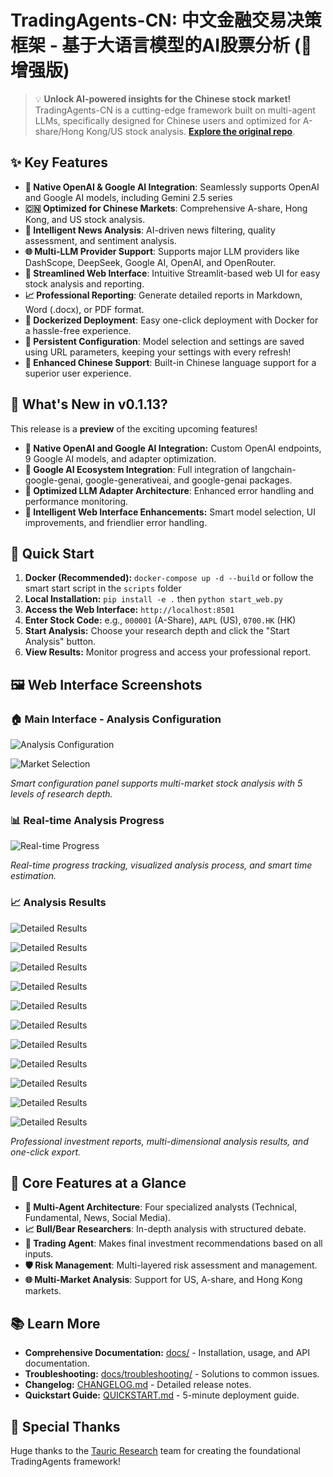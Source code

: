 # TradingAgents-CN: 中文金融交易决策框架 - 基于大语言模型的AI股票分析 (🚀 增强版)

> 💡 **Unlock AI-powered insights for the Chinese stock market!** TradingAgents-CN is a cutting-edge framework built on multi-agent LLMs, specifically designed for Chinese users and optimized for A-share/Hong Kong/US stock analysis.  **[Explore the original repo](https://github.com/hsliuping/TradingAgents-CN)**.

## ✨ Key Features

*   **🤖 Native OpenAI & Google AI Integration**: Seamlessly supports OpenAI and Google AI models, including Gemini 2.5 series
*   **🇨🇳 Optimized for Chinese Markets**: Comprehensive A-share, Hong Kong, and US stock analysis.
*   **🧠 Intelligent News Analysis**:  AI-driven news filtering, quality assessment, and sentiment analysis.
*   **🌐 Multi-LLM Provider Support**: Supports major LLM providers like DashScope, DeepSeek, Google AI, OpenAI, and OpenRouter.
*   **🚀 Streamlined Web Interface**: Intuitive Streamlit-based web UI for easy stock analysis and reporting.
*   **📈 Professional Reporting**: Generate detailed reports in Markdown, Word (.docx), or PDF format.
*   **🐳 Dockerized Deployment**: Easy one-click deployment with Docker for a hassle-free experience.
*   **💾 Persistent Configuration**:  Model selection and settings are saved using URL parameters, keeping your settings with every refresh!
*   **🎯 Enhanced Chinese Support**: Built-in Chinese language support for a superior user experience.

## 🌟 What's New in v0.1.13?

This release is a **preview** of the exciting upcoming features!

*   **🤖 Native OpenAI and Google AI Integration:** Custom OpenAI endpoints, 9 Google AI models, and  adapter optimization.
*   **🧠 Google AI Ecosystem Integration**: Full integration of langchain-google-genai, google-generativeai, and google-genai packages.
*   **🔧 Optimized LLM Adapter Architecture**:  Enhanced error handling and performance monitoring.
*   **🎨 Intelligent Web Interface Enhancements:** Smart model selection, UI improvements, and friendlier error handling.

## 🚀 Quick Start

1.  **Docker (Recommended):** `docker-compose up -d --build` or follow the smart start script in the `scripts` folder
2.  **Local Installation:** `pip install -e .` then  `python start_web.py`
3.  **Access the Web Interface:** `http://localhost:8501`
4.  **Enter Stock Code:** e.g., `000001` (A-Share), `AAPL` (US), `0700.HK` (HK)
5.  **Start Analysis:** Choose your research depth and click the "Start Analysis" button.
6.  **View Results:**  Monitor progress and access your professional report.

## 🖼️ Web Interface Screenshots

### 🏠 Main Interface - Analysis Configuration

![Analysis Configuration](images/README/1755003162925.png)

![Market Selection](images/README/1755002619976.png)

*Smart configuration panel supports multi-market stock analysis with 5 levels of research depth.*

### 📊 Real-time Analysis Progress

![Real-time Progress](images/README/1755002731483.png)

*Real-time progress tracking, visualized analysis process, and smart time estimation.*

### 📈 Analysis Results

![Detailed Results](images/README/1755002901204.png)

![Detailed Results](images/README/1755002924844.png)

![Detailed Results](images/README/1755002939905.png)

![Detailed Results](images/README/1755002968608.png)

![Detailed Results](images/README/1755002985903.png)

![Detailed Results](images/README/1755003004403.png)

![Detailed Results](images/README/1755003019759.png)

![Detailed Results](images/README/1755003033939.png)

![Detailed Results](images/README/1755003048242.png)

![Detailed Results](images/README/1755003064598.png)

![Detailed Results](images/README/1755003090603.png)

*Professional investment reports, multi-dimensional analysis results, and one-click export.*

## 🎯 Core Features at a Glance

*   **🤖 Multi-Agent Architecture**: Four specialized analysts (Technical, Fundamental, News, Social Media).
*   **📈 Bull/Bear Researchers**: In-depth analysis with structured debate.
*   **🎯 Trading Agent**: Makes final investment recommendations based on all inputs.
*   **🛡️ Risk Management**: Multi-layered risk assessment and management.
*   **🌐 Multi-Market Analysis**:  Support for US, A-share, and Hong Kong markets.

## 📚 Learn More

*   **Comprehensive Documentation:** [docs/](./docs/) - Installation, usage, and API documentation.
*   **Troubleshooting:** [docs/troubleshooting/](./docs/troubleshooting/) - Solutions to common issues.
*   **Changelog:** [CHANGELOG.md](./docs/releases/CHANGELOG.md) - Detailed release notes.
*   **Quickstart Guide:** [QUICKSTART.md](./QUICKSTART.md) - 5-minute deployment guide.

## 🤝  Special Thanks

Huge thanks to the [Tauric Research](https://github.com/TauricResearch/TradingAgents) team for creating the foundational TradingAgents framework!